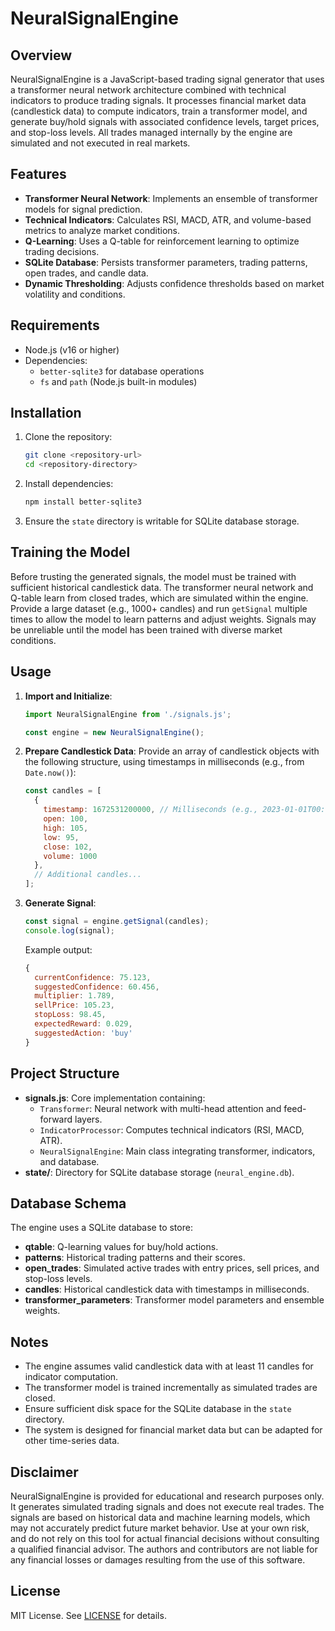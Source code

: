 # NeuralSignalEngine

## Overview
NeuralSignalEngine is a JavaScript-based trading signal generator that uses a transformer neural network architecture combined with technical indicators to produce trading signals. It processes financial market data (candlestick data) to compute indicators, train a transformer model, and generate buy/hold signals with associated confidence levels, target prices, and stop-loss levels. All trades managed internally by the engine are simulated and not executed in real markets.

## Features
- **Transformer Neural Network**: Implements an ensemble of transformer models for signal prediction.
- **Technical Indicators**: Calculates RSI, MACD, ATR, and volume-based metrics to analyze market conditions.
- **Q-Learning**: Uses a Q-table for reinforcement learning to optimize trading decisions.
- **SQLite Database**: Persists transformer parameters, trading patterns, open trades, and candle data.
- **Dynamic Thresholding**: Adjusts confidence thresholds based on market volatility and conditions.

## Requirements
- Node.js (v16 or higher)
- Dependencies:
  - `better-sqlite3` for database operations
  - `fs` and `path` (Node.js built-in modules)

## Installation
1. Clone the repository:
   ```bash
   git clone <repository-url>
   cd <repository-directory>
   ```
2. Install dependencies:
   ```bash
   npm install better-sqlite3
   ```
3. Ensure the `state` directory is writable for SQLite database storage.

## Training the Model
Before trusting the generated signals, the model must be trained with sufficient historical candlestick data. The transformer neural network and Q-table learn from closed trades, which are simulated within the engine. Provide a large dataset (e.g., 1000+ candles) and run `getSignal` multiple times to allow the model to learn patterns and adjust weights. Signals may be unreliable until the model has been trained with diverse market conditions.

## Usage
1. **Import and Initialize**:
   ```javascript
   import NeuralSignalEngine from './signals.js';

   const engine = new NeuralSignalEngine();
   ```

2. **Prepare Candlestick Data**:
   Provide an array of candlestick objects with the following structure, using timestamps in milliseconds (e.g., from `Date.now()`):
   ```javascript
   const candles = [
     {
       timestamp: 1672531200000, // Milliseconds (e.g., 2023-01-01T00:00:00Z)
       open: 100,
       high: 105,
       low: 95,
       close: 102,
       volume: 1000
     },
     // Additional candles...
   ];
   ```

3. **Generate Signal**:
   ```javascript
   const signal = engine.getSignal(candles);
   console.log(signal);
   ```
   Example output:
   ```javascript
   {
     currentConfidence: 75.123,
     suggestedConfidence: 60.456,
     multiplier: 1.789,
     sellPrice: 105.23,
     stopLoss: 98.45,
     expectedReward: 0.029,
     suggestedAction: 'buy'
   }
   ```

## Project Structure
- **signals.js**: Core implementation containing:
  - `Transformer`: Neural network with multi-head attention and feed-forward layers.
  - `IndicatorProcessor`: Computes technical indicators (RSI, MACD, ATR).
  - `NeuralSignalEngine`: Main class integrating transformer, indicators, and database.
- **state/**: Directory for SQLite database storage (`neural_engine.db`).

## Database Schema
The engine uses a SQLite database to store:
- **qtable**: Q-learning values for buy/hold actions.
- **patterns**: Historical trading patterns and their scores.
- **open_trades**: Simulated active trades with entry prices, sell prices, and stop-loss levels.
- **candles**: Historical candlestick data with timestamps in milliseconds.
- **transformer_parameters**: Transformer model parameters and ensemble weights.

## Notes
- The engine assumes valid candlestick data with at least 11 candles for indicator computation.
- The transformer model is trained incrementally as simulated trades are closed.
- Ensure sufficient disk space for the SQLite database in the `state` directory.
- The system is designed for financial market data but can be adapted for other time-series data.

## Disclaimer
NeuralSignalEngine is provided for educational and research purposes only. It generates simulated trading signals and does not execute real trades. The signals are based on historical data and machine learning models, which may not accurately predict future market behavior. Use at your own risk, and do not rely on this tool for actual financial decisions without consulting a qualified financial advisor. The authors and contributors are not liable for any financial losses or damages resulting from the use of this software.

## License
MIT License. See [LICENSE](LICENSE) for details.
